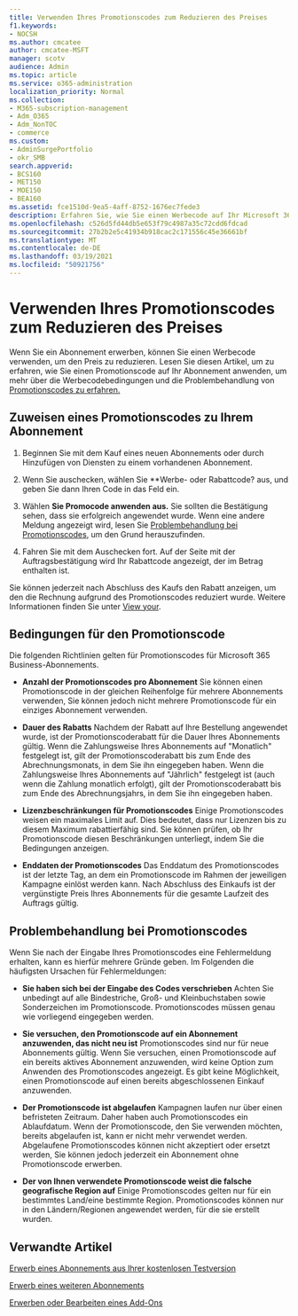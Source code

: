 ```yaml
---
title: Verwenden Ihres Promotionscodes zum Reduzieren des Preises
f1.keywords:
- NOCSH
ms.author: cmcatee
author: cmcatee-MSFT
manager: scotv
audience: Admin
ms.topic: article
ms.service: o365-administration
localization_priority: Normal
ms.collection:
- M365-subscription-management
- Adm_O365
- Adm_NonTOC
- commerce
ms.custom:
- AdminSurgePortfolio
- okr_SMB
search.appverid:
- BCS160
- MET150
- MOE150
- BEA160
ms.assetid: fce1510d-9ea5-4aff-8752-1676ec7fede3
description: Erfahren Sie, wie Sie einen Werbecode auf Ihr Microsoft 365-Abonnement anwenden, um den Preis zu reduzieren, und wie Sie Werbecode im Falle eines Fehlers behandeln.
ms.openlocfilehash: c526d5fd44db5e653f79c4987a35c72cdd6fdcad
ms.sourcegitcommit: 27b2b2e5c41934b918cac2c171556c45e36661bf
ms.translationtype: MT
ms.contentlocale: de-DE
ms.lasthandoff: 03/19/2021
ms.locfileid: "50921756"
---
```

# <a name="use-your-promo-code-to-reduce-price"></a>Verwenden Ihres Promotionscodes zum Reduzieren des Preises

Wenn Sie ein Abonnement erwerben, können Sie einen Werbecode verwenden, um den Preis zu reduzieren. Lesen Sie diesen Artikel, um zu erfahren, wie Sie [](#promo-code-terms)einen Promotionscode auf Ihr Abonnement anwenden, um mehr über die Werbecodebedingungen und die Problembehandlung von [Promotionscodes zu erfahren.](#troubleshooting-promo-codes)
  
## <a name="apply-a-promo-code-to-your-subscription"></a>Zuweisen eines Promotionscodes zu Ihrem Abonnement

1. Beginnen Sie mit dem Kauf eines neuen Abonnements oder durch Hinzufügen von Diensten zu einem vorhandenen Abonnement.
    
2. Wenn Sie auschecken, wählen Sie **Werbe- oder Rabattcode? aus, und geben Sie dann Ihren Code in das Feld ein. 
  
3. Wählen **Sie Promocode anwenden aus.** Sie sollten die Bestätigung sehen, dass sie erfolgreich angewendet wurde. Wenn eine andere Meldung angezeigt wird, lesen Sie [Problembehandlung bei Promotionscodes](#troubleshooting-promo-codes), um den Grund herauszufinden. 
    
4. Fahren Sie mit dem Auschecken fort. Auf der Seite mit der Auftragsbestätigung wird Ihr Rabattcode angezeigt, der im Betrag enthalten ist. 
    
Sie können jederzeit nach Abschluss des Kaufs den Rabatt anzeigen, um den die Rechnung aufgrund des Promotionscodes reduziert wurde. Weitere Informationen finden Sie unter [View your](billing-and-payments/view-your-bill-or-invoice.md).
  
## <a name="promo-code-terms"></a>Bedingungen für den Promotionscode

Die folgenden Richtlinien gelten für Promotionscodes für Microsoft 365 Business-Abonnements.
  
- **Anzahl der Promotionscodes pro Abonnement** Sie können einen Promotionscode in der gleichen Reihenfolge für mehrere Abonnements verwenden, Sie können jedoch nicht mehrere Promotionscode für ein einziges Abonnement verwenden. 
    
- **Dauer des Rabatts** Nachdem der Rabatt auf Ihre Bestellung angewendet wurde, ist der Promotionscoderabatt für die Dauer Ihres Abonnements gültig. Wenn die Zahlungsweise Ihres Abonnements auf "Monatlich" festgelegt ist, gilt der Promotionscoderabatt bis zum Ende des Abrechnungsmonats, in dem Sie ihn eingegeben haben. Wenn die Zahlungsweise Ihres Abonnements auf "Jährlich" festgelegt ist (auch wenn die Zahlung monatlich erfolgt), gilt der Promotionscoderabatt bis zum Ende des Abrechnungsjahrs, in dem Sie ihn eingegeben haben. 
    
- **Lizenzbeschränkungen für Promotionscodes** Einige Promotionscodes weisen ein maximales Limit auf. Dies bedeutet, dass nur Lizenzen bis zu diesem Maximum rabattierfähig sind. Sie können prüfen, ob Ihr Promotionscode diesen Beschränkungen unterliegt, indem Sie die Bedingungen anzeigen. 
    
- **Enddaten der Promotionscodes** Das Enddatum des Promotionscodes ist der letzte Tag, an dem ein Promotionscode im Rahmen der jeweiligen Kampagne einlöst werden kann. Nach Abschluss des Einkaufs ist der vergünstigte Preis Ihres Abonnements für die gesamte Laufzeit des Auftrags gültig. 
    
## <a name="troubleshooting-promo-codes"></a>Problembehandlung bei Promotionscodes

Wenn Sie nach der Eingabe Ihres Promotionscodes eine Fehlermeldung erhalten, kann es hierfür mehrere Gründe geben. Im Folgenden die häufigsten Ursachen für Fehlermeldungen:
  
- **Sie haben sich bei der Eingabe des Codes verschrieben** Achten Sie unbedingt auf alle Bindestriche, Groß- und Kleinbuchstaben sowie Sonderzeichen im Promotionscode. Promotionscodes müssen genau wie vorliegend eingegeben werden.
  
- **Sie versuchen, den Promotionscode auf ein Abonnement anzuwenden, das nicht neu ist** Promotionscodes sind nur für neue Abonnements gültig. Wenn Sie versuchen, einen Promotionscode auf ein bereits aktives Abonnement anzuwenden, wird keine Option zum Anwenden des Promotionscodes angezeigt. Es gibt keine Möglichkeit, einen Promotionscode auf einen bereits abgeschlossenen Einkauf anzuwenden.
  
- **Der Promotionscode ist abgelaufen** Kampagnen laufen nur über einen befristeten Zeitraum. Daher haben auch Promotionscodes ein Ablaufdatum. Wenn der Promotionscode, den Sie verwenden möchten, bereits abgelaufen ist, kann er nicht mehr verwendet werden. Abgelaufene Promotionscodes können nicht akzeptiert oder ersetzt werden, Sie können jedoch jederzeit ein Abonnement ohne Promotionscode erwerben.
  
- **Der von Ihnen verwendete Promotionscode weist die falsche geografische Region auf** Einige Promotionscodes gelten nur für ein bestimmtes Land/eine bestimmte Region. Promotionscodes können nur in den Ländern/Regionen angewendet werden, für die sie erstellt wurden.
  
## <a name="related-articles"></a>Verwandte Artikel

[Erwerb eines Abonnements aus Ihrer kostenlosen Testversion](./try-or-buy-microsoft-365.md)
  
[Erwerb eines weiteren Abonnements](./try-or-buy-microsoft-365.md)
  
[Erwerben oder Bearbeiten eines Add-Ons](buy-or-edit-an-add-on.md)